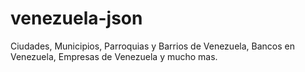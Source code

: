 # venezuela-json
Ciudades, Municipios, Parroquias y Barrios de Venezuela, Bancos en Venezuela, Empresas de Venezuela y mucho mas.
